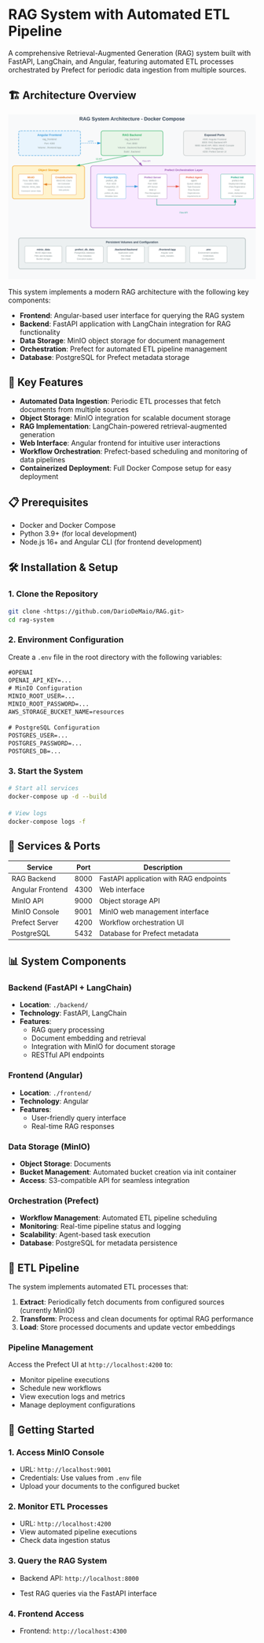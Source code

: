 # RAG System with Automated ETL Pipeline

A comprehensive Retrieval-Augmented Generation (RAG) system built with FastAPI, LangChain, and Angular, featuring automated ETL processes orchestrated by Prefect for periodic data ingestion from multiple sources.

## 🏗️ Architecture Overview

![RAG System Architecture](assets/architecture_diagram.svg)

This system implements a modern RAG architecture with the following key components:

- **Frontend**: Angular-based user interface for querying the RAG system
- **Backend**: FastAPI application with LangChain integration for RAG functionality
- **Data Storage**: MinIO object storage for document management
- **Orchestration**: Prefect for automated ETL pipeline management
- **Database**: PostgreSQL for Prefect metadata storage

## 🚀 Key Features

- **Automated Data Ingestion**: Periodic ETL processes that fetch documents from multiple sources
- **Object Storage**: MinIO integration for scalable document storage
- **RAG Implementation**: LangChain-powered retrieval-augmented generation
- **Web Interface**: Angular frontend for intuitive user interactions
- **Workflow Orchestration**: Prefect-based scheduling and monitoring of data pipelines
- **Containerized Deployment**: Full Docker Compose setup for easy deployment

## 📋 Prerequisites

- Docker and Docker Compose
- Python 3.9+ (for local development)
- Node.js 16+ and Angular CLI (for frontend development)

## 🛠️ Installation & Setup

### 1. Clone the Repository

```bash
git clone <https://github.com/DarioDeMaio/RAG.git>
cd rag-system
```

### 2. Environment Configuration

Create a `.env` file in the root directory with the following variables:

```env
#OPENAI
OPENAI_API_KEY=...
# MinIO Configuration
MINIO_ROOT_USER=...
MINIO_ROOT_PASSWORD=...
AWS_STORAGE_BUCKET_NAME=resources

# PostgreSQL Configuration
POSTGRES_USER=...
POSTGRES_PASSWORD=...
POSTGRES_DB=...
```

### 3. Start the System

```bash
# Start all services
docker-compose up -d --build

# View logs
docker-compose logs -f
```

## 🔧 Services & Ports

| Service | Port | Description |
|---------|------|-------------|
| RAG Backend | 8000 | FastAPI application with RAG endpoints |
| Angular Frontend | 4300 | Web interface |
| MinIO API | 9000 | Object storage API |
| MinIO Console | 9001 | MinIO web management interface |
| Prefect Server | 4200 | Workflow orchestration UI |
| PostgreSQL | 5432 | Database for Prefect metadata |

## 📊 System Components

### Backend (FastAPI + LangChain)
- **Location**: `./backend/`
- **Technology**: FastAPI, LangChain
- **Features**: 
  - RAG query processing
  - Document embedding and retrieval
  - Integration with MinIO for document storage
  - RESTful API endpoints

### Frontend (Angular)
- **Location**: `./frontend/`
- **Technology**: Angular
- **Features**: 
  - User-friendly query interface
  - Real-time RAG responses
  <!-- - Document management interface -->

### Data Storage (MinIO)
- **Object Storage**: Documents
- **Bucket Management**: Automated bucket creation via init container
- **Access**: S3-compatible API for seamless integration

### Orchestration (Prefect)
- **Workflow Management**: Automated ETL pipeline scheduling
- **Monitoring**: Real-time pipeline status and logging
- **Scalability**: Agent-based task execution
- **Database**: PostgreSQL for metadata persistence

## 🔄 ETL Pipeline

The system implements automated ETL processes that:

1. **Extract**: Periodically fetch documents from configured sources (currently MinIO)
2. **Transform**: Process and clean documents for optimal RAG performance
3. **Load**: Store processed documents and update vector embeddings

### Pipeline Management

Access the Prefect UI at `http://localhost:4200` to:
- Monitor pipeline executions
- Schedule new workflows
- View execution logs and metrics
- Manage deployment configurations

## 🚦 Getting Started

### 1. Access MinIO Console
- URL: `http://localhost:9001`
- Credentials: Use values from `.env` file
- Upload your documents to the configured bucket

### 2. Monitor ETL Processes
- URL: `http://localhost:4200`
- View automated pipeline executions
- Check data ingestion status

### 3. Query the RAG System
- Backend API: `http://localhost:8000`
<!-- - API Documentation: `http://localhost:8000/docs` -->
- Test RAG queries via the FastAPI interface

### 4. Frontend Access
- Frontend: `http://localhost:4300`